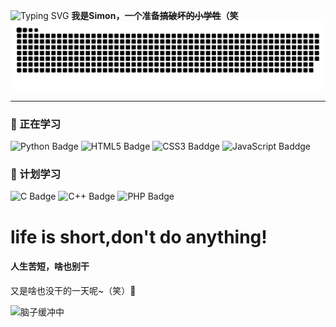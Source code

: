  ![Typing SVG](https://readme-typing-svg.demolab.com/?font=Fira+Code&size=25&pause=1000&random=false&width=460&lines=print+(%27%27%27Hello%2CI%27m+Simon!%27%27%27);Hello%2CI%27m+Simon!)
**我是Simon，一个准备~~搞破坏的小学牲~~（笑**
![Snake](https://github.com/Simondoge/Simondoge/raw/output/github-contribution-grid-snake-dark.svg)

---

### 💪 正在学习

![Python Badge](https://img.shields.io/badge/-Python-3776AB?style=flat-square&logo=python&logoColor=white)
![HTML5 Badge](https://img.shields.io/badge/-HTML5-E34F26?style=flat-square&logo=html5&logoColor=white)
![CSS3 Baddge](https://img.shields.io/badge/-CSS3-1572B6?style=flat-square&logo=css3)
![JavaScript Baddge](https://img.shields.io/badge/-JavaScript-oringe?style=flat-square&logo=javascript&logoColor=white)

### 🧠 计划学习

![C Badge](https://img.shields.io/badge/-C-A8B9CC?style=flat-square&logo=c&logoColor=white)
![C++ Badge](https://img.shields.io/badge/-C++-512BD4?style=flat-square&logo=cplusplus&logoColor=white)
![PHP Badge](https://img.shields.io/badge/PHP-170BA4?style=flat-square&logo=php&logoColor=white)

# life is short,don't do anything!

#### 人生苦短，啥也别干

又是啥也没干的一天呢~（笑）🤣


![脑子缓冲中](https://github.com/Simondoge/Simondoge/blob/main/%E7%85%A7%E6%98%8E%E5%95%86%E5%BA%97.gif?raw=true)
